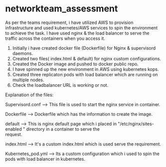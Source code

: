 # networkteam_assessment

As per the teams requirement, i have utilized  AWS to provision infrastructure and used kubernetes/AWS services to spin the environment  to achieve the task.  I have used nginx & the load balancer to serve the traffic across the containers when you access it.

1) Initially i have created docker file (Dockerfile) for Nginx & supervisord daemons.
2) Created two files( index.html & default) for nginx custom configurations. 
3) Created the Docker image and pushed to docker public repo.
4) I have spinned up the new environment in AWS using kubernetes kops.
5) Created three replicaton pods with load balancer which are running on multiple nodes. 
6) Check the loadbalancer URL is working or not.

Explanation of the files:

Supervisord.conf --> This file is used to start the nginx service in container.                                                           

Dockerfile       -->  Dockerfile which has the information to create the image.

default          -->  This is nginx default page which i placed in "/etc/nginx/sites-enabled " directory in a container to serve the  
                     request.
                     
index.html       -->   It's a  custom index.html which is used serve the requirement. 

Kubernetes_pod.yml --> Its a custom configuration which i used to spin the pods with load balancer in kubernetes.
